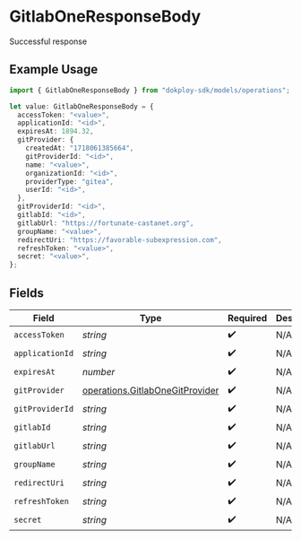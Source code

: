 # GitlabOneResponseBody

Successful response

## Example Usage

```typescript
import { GitlabOneResponseBody } from "dokploy-sdk/models/operations";

let value: GitlabOneResponseBody = {
  accessToken: "<value>",
  applicationId: "<id>",
  expiresAt: 1894.32,
  gitProvider: {
    createdAt: "1718061385664",
    gitProviderId: "<id>",
    name: "<value>",
    organizationId: "<id>",
    providerType: "gitea",
    userId: "<id>",
  },
  gitProviderId: "<id>",
  gitlabId: "<id>",
  gitlabUrl: "https://fortunate-castanet.org",
  groupName: "<value>",
  redirectUri: "https://favorable-subexpression.com",
  refreshToken: "<value>",
  secret: "<value>",
};
```

## Fields

| Field                                                                              | Type                                                                               | Required                                                                           | Description                                                                        |
| ---------------------------------------------------------------------------------- | ---------------------------------------------------------------------------------- | ---------------------------------------------------------------------------------- | ---------------------------------------------------------------------------------- |
| `accessToken`                                                                      | *string*                                                                           | :heavy_check_mark:                                                                 | N/A                                                                                |
| `applicationId`                                                                    | *string*                                                                           | :heavy_check_mark:                                                                 | N/A                                                                                |
| `expiresAt`                                                                        | *number*                                                                           | :heavy_check_mark:                                                                 | N/A                                                                                |
| `gitProvider`                                                                      | [operations.GitlabOneGitProvider](../../models/operations/gitlabonegitprovider.md) | :heavy_check_mark:                                                                 | N/A                                                                                |
| `gitProviderId`                                                                    | *string*                                                                           | :heavy_check_mark:                                                                 | N/A                                                                                |
| `gitlabId`                                                                         | *string*                                                                           | :heavy_check_mark:                                                                 | N/A                                                                                |
| `gitlabUrl`                                                                        | *string*                                                                           | :heavy_check_mark:                                                                 | N/A                                                                                |
| `groupName`                                                                        | *string*                                                                           | :heavy_check_mark:                                                                 | N/A                                                                                |
| `redirectUri`                                                                      | *string*                                                                           | :heavy_check_mark:                                                                 | N/A                                                                                |
| `refreshToken`                                                                     | *string*                                                                           | :heavy_check_mark:                                                                 | N/A                                                                                |
| `secret`                                                                           | *string*                                                                           | :heavy_check_mark:                                                                 | N/A                                                                                |